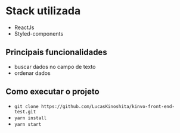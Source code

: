 # Stack utilizada
- ReactJs
- Styled-components

## Principais funcionalidades
- buscar dados no campo de texto
 - ordenar dados

## Como executar o projeto
- `git clone https://github.com/LucasKinoshita/kinvo-front-end-test.git`
- `yarn install`
- `yarn start`
